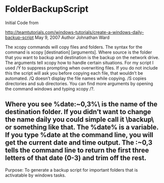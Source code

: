 # FolderBackupScript
Initial Code from

http://teamtutorials.com/windows-tutorials/create-a-windows-daily-backup-script 
May 9, 2007
Author Johnathan Ward

The xcopy commands will copy files and folders. The syntax for the command is xcopy [destination] [arguments]. Where source is the folder that you want to backup and destination is the backup on the network drive. The arguments tell xcopy how to handle certain situations. For my script I used /Y to suppress prompting when overwriting files. If you do not include this the script will ask you before copying each file, that wouldn’t be automated. /Q doesn’t display the file names while copying. /S copies directories and sub directories. You can find more arguments by opening the command windows and typing xcopy /?.

Where you see \%date:~0,3%\ is the name of the destination folder. If you didn’t want to change the name daily you could simple call it \backup\ or something like that. The %date% is a variable. If you type %date at the command line, you will get the current date and time output. The :~0,3 tells the command line to return the first three letters of that date (0-3) and trim off the rest.
-------------------------------------
Purpose:
To generate a backup script for important folders that is activatable by windows tasks.
